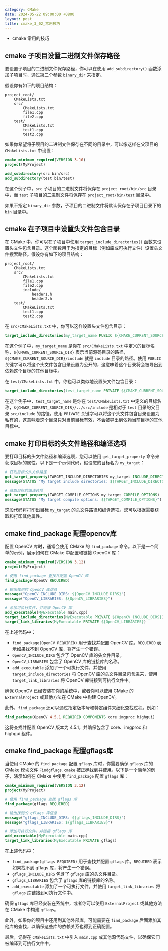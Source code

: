 ```yaml
---
category: CMake
date: 2024-05-22 09:00:00 +0800
layout: post
title: cmake_3_02_常用技巧
---
```


+ cmake 常用的技巧

## cmake 子项目设置二进制文件保存路径

要设置子项目的二进制文件保存路径，你可以在使用 `add_subdirectory()` 函数添加子项目时，通过第二个参数 `binary_dir` 来指定。

假设你有如下的项目结构：

```
project_root/
    CMakeLists.txt
    src/
        CMakeLists.txt
        file1.cpp
        file2.cpp
    test/
        CMakeLists.txt
        test1.cpp
        test2.cpp
```

如果你希望将子项目的二进制文件保存在不同的目录中，可以像这样在父项目的 `CMakeLists.txt` 中设置：

```cmake
cmake_minimum_required(VERSION 3.10)
project(MyProject)

add_subdirectory(src bin/src)
add_subdirectory(test bin/test)
```

在这个例子中，`src` 子项目的二进制文件将保存在 `project_root/bin/src` 目录中，而 `test` 子项目的二进制文件将保存在 `project_root/bin/test` 目录中。

如果不指定 `binary_dir` 参数，子项目的二进制文件将默认保存在子项目目录下的 `bin` 目录中。

## cmake 在子项目中设置头文件包含目录

在 CMake 中，你可以在子项目中使用 `target_include_directories()` 函数来设置头文件包含目录。这个函数用于为指定的目标（例如库或可执行文件）设置头文件搜索路径。假设你有如下的项目结构：

```
project_root/
    CMakeLists.txt
    src/
        CMakeLists.txt
        file1.cpp
        file2.cpp
        include/
            header1.h
            header2.h
    test/
        CMakeLists.txt
        test1.cpp
        test2.cpp
```

在 `src/CMakeLists.txt` 中，你可以这样设置头文件包含目录：

```cmake
target_include_directories(my_target_name PUBLIC ${CMAKE_CURRENT_SOURCE_DIR}/include)
```

在这个例子中，`my_target_name` 是你在 `src/CMakeLists.txt` 中定义的目标名称，`${CMAKE_CURRENT_SOURCE_DIR}` 表示当前源码目录的路径，`${CMAKE_CURRENT_SOURCE_DIR}/include` 就是 `include` 目录的路径。使用 `PUBLIC` 关键字可以将这个头文件包含目录设置为公开的，这意味着这个目录将会被导出到依赖这个目标的其他目标中。

在 `test/CMakeLists.txt` 中，你也可以类似地设置头文件包含目录：

```cmake
target_include_directories(test_target_name PRIVATE ${CMAKE_CURRENT_SOURCE_DIR}/../src/include)
```

在这个例子中，`test_target_name` 是你在 `test/CMakeLists.txt` 中定义的目标名称，`${CMAKE_CURRENT_SOURCE_DIR}/../src/include` 是相对于 `test` 目录的父目录 `src/include` 的路径。使用 `PRIVATE` 关键字可以将这个头文件包含目录设置为私有的，这意味着这个目录只对当前目标有效，不会被导出到依赖当前目标的其他目标中。

## cmake 打印目标的头文件路径和编译选项

要打印目标的头文件路径和编译选项，您可以使用 `get_target_property` 命令来获取目标的属性。以下是一个示例代码，假设您的目标名为 `my_target`：

```cmake
# 获取目标的头文件路径
get_target_property(TARGET_INCLUDE_DIRECTORIES my_target INCLUDE_DIRECTORIES)
message(STATUS "My target include directories: ${TARGET_INCLUDE_DIRECTORIES}")

# 获取目标的编译选项
get_target_property(TARGET_COMPILE_OPTIONS my_target COMPILE_OPTIONS)
message(STATUS "My target compile options: ${TARGET_COMPILE_OPTIONS}")
```

这段代码将打印出目标 `my_target` 的头文件路径和编译选项。您可以根据需要获取和打印其他属性。

## cmake find_package 配置opencv库

配置 OpenCV 库时，通常会使用 CMake 的 `find_package` 命令。以下是一个简单的示例，展示如何在 CMake 中配置和链接 OpenCV 库：

```cmake
cmake_minimum_required(VERSION 3.12)
project(MyProject)

# 使用 find_package 查找并配置 OpenCV 库
find_package(OpenCV REQUIRED)

# 输出找到的 OpenCV 库信息
message("OpenCV_INCLUDE_DIRS: ${OpenCV_INCLUDE_DIRS}")
message("OpenCV_LIBRARIES: ${OpenCV_LIBRARIES}")

# 添加可执行文件，并链接 OpenCV 库
add_executable(MyExecutable main.cpp)
target_include_directories(MyExecutable PRIVATE ${OpenCV_INCLUDE_DIRS})
target_link_libraries(MyExecutable PRIVATE ${OpenCV_LIBRARIES})
```

在上述代码中：

- `find_package(OpenCV REQUIRED)` 用于查找并配置 OpenCV 库。`REQUIRED` 表示如果找不到 OpenCV 库，将产生一个错误。
- `OpenCV_INCLUDE_DIRS` 包含了 OpenCV 库的头文件目录。
- `OpenCV_LIBRARIES` 包含了 OpenCV 库的链接库的名称。
- `add_executable` 添加了一个可执行文件，并使用 `target_include_directories` 将 OpenCV 库的头文件目录包含进来，使用 `target_link_libraries` 将 OpenCV 库链接到可执行文件中。

确保 OpenCV 已经安装在你的系统中，或者你可以使用 CMake 的 `ExternalProject` 或其他方法在 CMake 中构建 OpenCV。

此外，`find_package` 还可以通过指定版本号和特定组件来细化查找过程。例如：

```cmake
find_package(OpenCV 4.5.1 REQUIRED COMPONENTS core imgproc highgui)
```

这将查找并配置 OpenCV 版本为 4.5.1，并确保包含了 core、imgproc 和 highgui 组件。

## cmake find_package 配置gflags库

当使用 CMake 的 `find_package` 配置 `gflags` 库时，你需要确保 `gflags` 库的 CMake 模块文件 `Findgflags.cmake` 被正确找到并使用。以下是一个简单的例子，演示如何在 CMake 中使用 `find_package` 配置 `gflags` 库：

```cmake
cmake_minimum_required(VERSION 3.12)
project(MyProject)

# 使用 find_package 查找 gflags 库
find_package(gflags REQUIRED)

# 输出找到的 gflags 库信息
message("gflags_INCLUDE_DIRS: ${gflags_INCLUDE_DIRS}")
message("gflags_LIBRARIES: ${gflags_LIBRARIES}")

# 添加可执行文件，并链接 gflags 库
add_executable(MyExecutable main.cpp)
target_link_libraries(MyExecutable PRIVATE gflags)
```

在上述代码中：

- `find_package(gflags REQUIRED)` 用于查找并配置 `gflags` 库。`REQUIRED` 表示如果找不到 gflags 库，将产生一个错误。
- `gflags_INCLUDE_DIRS` 包含了 `gflags` 库的头文件目录。
- `gflags_LIBRARIES` 包含了 `gflags` 库的链接库的名称。
- `add_executable` 添加了一个可执行文件，并使用 `target_link_libraries` 将 `gflags` 库链接到可执行文件中。

确保 `gflags` 库已经安装在系统中，或者你可以使用 `ExternalProject` 或其他方法在 CMake 中构建 `gflags`。

此外，如果你的项目中还用到其他外部库，可能需要在 `find_package` 后面添加其他库的查找，以确保这些库的依赖关系也得到正确配置。

最后，记得在 `CMakeLists.txt` 中引入 `main.cpp` 或其他源代码文件，以确保它们被编译到可执行文件中。